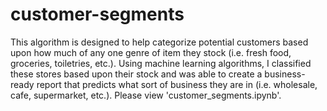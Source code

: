 # customer-segments

This algorithm is designed to help categorize potential customers based upon how much of any one genre of item they stock (i.e. fresh food, groceries, toiletries, etc.). Using machine learning algorithms, I classified these stores based upon their stock and was able to create a business-ready report that predicts what sort of business they are in (i.e. wholesale, cafe, supermarket, etc.).
Please view 'customer_segments.ipynb'.
